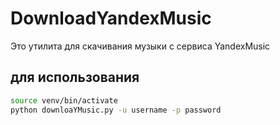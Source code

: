 # DownloadYandexMusic
Это утилита для скачивания музыки с сервиса YandexMusic

## для использования
```bash
source venv/bin/activate
python downloaYMusic.py -u username -p password
```